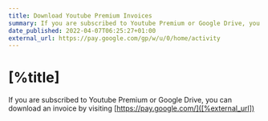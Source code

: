 ```yaml
---
title: Download Youtube Premium Invoices
summary: If you are subscribed to Youtube Premium or Google Drive, you can download an invoice by visiting pay.google.com
date_published: 2022-04-07T06:25:27+01:00
external_url: https://pay.google.com/gp/w/u/0/home/activity
---
```


# [%title]

If you are subscribed to Youtube Premium or Google Drive, you can download an invoice by visiting [https://pay.google.com/]([%external_url])

